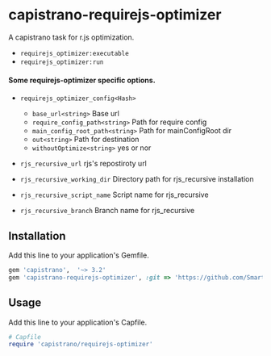 # capistrano-requirejs-optimizer
A capistrano task for r.js optimization.

* `requirejs_optimizer:executable`
* `requirejs_optimizer:run`

#### Some requirejs-optimizer specific options.
* `requirejs_optimizer_config<Hash>`
  - `base_url<string>` Base url
  - `require_config_path<string>` Path for require config
  - `main_config_root_path<string>` Path for mainConfigRoot dir
  - `out<string>` Path for destination
  - `withoutOptimize<string>` yes or nor

* `rjs_recursive_url` rjs's repostiroty url
* `rjs_recursive_working_dir` Directory path for rjs_recursive installation
* `rjs_recursive_script_name` Script name for rjs_recursive
* `rjs_recursive_branch` Branch name for rjs_recursive

## Installation
Add this line to your application's Gemfile.

```ruby
gem 'capistrano',  '~> 3.2'
gem 'capistrano-requirejs-optimizer', :git => 'https://github.com/SmartDriveInc/capistrano-requirejs-optimizer.git', :branch => 'master'
```

## Usage
Add this line to your application's Capfile.

```ruby
# Capfile
require 'capistrano/requirejs-optimizer'
```
